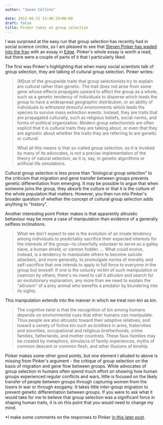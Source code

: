 ```yaml
---
author: "Jason Collins"

date: 2012-06-22 13:40:33+00:00
draft: false
title: Pinker takes on group selection
---
```


I was surprised at the easy run that group selection has recently had in social science circles, so I am pleased to see that [Steven Pinker has waded into the fray](http://edge.org/conversation/the-false-allure-of-group-selection) with an essay in [Edge](http://edge.org/). Pinker's whole essay is worth a read, but there were a couple of parts of it that I particularly liked.

The first was Pinker's highlighting that when many social scientists talk of group selection, they are talking of cultural group selection. Pinker writes:


<blockquote>[M]ost of the groupwide traits that group selectionists try to explain are cultural rather than genetic. The trait does not arise from some gene whose effects propagate upward to affect the group as a whole, such as a genetic tendency of individuals to disperse which leads the group to have a widespread geographic distribution, or an ability of individuals to withstand stressful environments which leads the species to survive mass extinction events. Instead, they are traits that are propagated culturally, such as religious beliefs, social norms, and forms of political organization. Modern group selectionists are often explicit that it is cultural traits they are talking about, or even that they are agnostic about whether the traits they are referring to are genetic or cultural.

What all this means is that so-called group selection, as it is invoked by many of its advocates, is not a precise implementation of the theory of natural selection, as it is, say, in genetic algorithms or artificial life simulations.</blockquote>


Cultural group selection is less prone than "biological group selection" to the criticism that migration and gene transfer between groups prevents genetic differentiation from emerging. It may be possible to argue that when someone joins the group, they absorb the culture or that it is the culture of the whole population that matters. However, you then run into Pinker's broader question of whether the concept of cultural group selection adds anything to "history".

Another interesting point Pinker makes is that apparently altruistic behaviour may be more a case of manipulation than evidence of a generally selfless inclinations.


<blockquote>What we don't expect to see is the evolution of an innate tendency among individuals to predictably sacrifice their expected interests for the interests of the group—to cheerfully volunteer to serve as a galley slave, a human shield, or cannon fodder. ... What could evolve, instead, is a tendency to manipulate others to become suicide attackers, and more generally, to promulgate norms of morality and self-sacrifice that one intends to apply in full force to everyone in the group but oneself. If one is the unlucky victim of such manipulation or coercion by others, there's no need to call it altruism and search for an evolutionary explanation, any more than we need to explain the "altruism" of a prey animal who benefits a predator by blundering into its sights.</blockquote>


This manipulation extends into the manner in which we treat non-kin as kin.


<blockquote>The cognitive twist is that the recognition of kin among humans depends on environmental cues that other humans can manipulate. Thus people are also altruistic toward their adoptive relatives, and toward a variety of fictive kin such as brothers in arms, fraternities and sororities, occupational and religious brotherhoods, crime families, fatherlands, and mother countries. These faux-families may be created by metaphors, simulacra of family experiences, myths of common descent or common flesh, and other illusions of kinship.</blockquote>


Pinker makes some other good points, but one element I alluded to above is missing from Pinker's argument - the critique of group selection on the basis of migration and gene flow between groups. While advocates of group selection in humans often spend much effort on showing how human groups experienced regular conflicts and wars, little is focused on the likely transfer of people between groups through capturing women from the losers in war or through exogamy. It takes little inter-group migration to prevent genetic differentiation between groups. If you were to ask what it would take for me to believe that group selection was a significant force in shaping human traits, it is on this point that you would need to change my mind.

*I make some comments on the responses to Pinker [in this later post](https://www.jasoncollins.blog/labelling-cultural-group-selection/).

